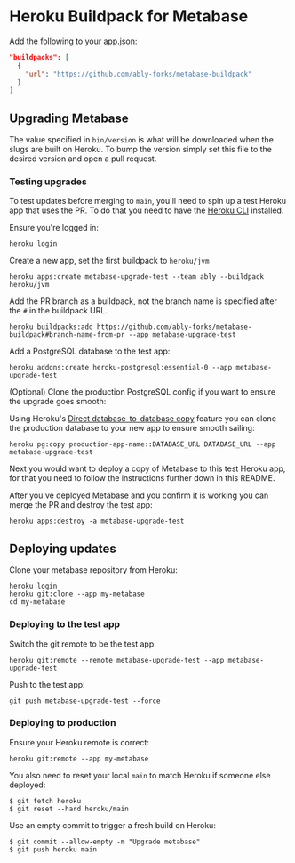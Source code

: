 # Heroku Buildpack for Metabase

Add the following to your app.json:

~~~json
"buildpacks": [
  {
    "url": "https://github.com/ably-forks/metabase-buildpack"
  }
]
~~~

## Upgrading Metabase

The value specified in `bin/version` is what will be downloaded when the slugs are built on Heroku. To bump the version simply set this file to the desired version and open a pull request.

### Testing upgrades

To test updates before merging to `main`, you'll need to spin up a test Heroku app that uses the PR. To do that you need to have the [Heroku CLI](https://cli.heroku.com) installed.

Ensure you're logged in:

```
heroku login
```

Create a new app, set the first buildpack to `heroku/jvm`

```
heroku apps:create metabase-upgrade-test --team ably --buildpack heroku/jvm
```

Add the PR branch as a buildpack, not the branch name is specified after the `#` in the buildpack URL.

```
heroku buildpacks:add https://github.com/ably-forks/metabase-buildpack#branch-name-from-pr --app metabase-upgrade-test
```

Add a PostgreSQL database to the test app:

```
heroku addons:create heroku-postgresql:essential-0 --app metabase-upgrade-test
```

(Optional) Clone the production PostgreSQL config if you want to ensure the upgrade goes smooth:

Using Heroku's [Direct database-to-database copy](https://devcenter.heroku.com/articles/heroku-postgres-backups#direct-database-to-database-copies) feature you can clone the production database to your new app to ensure smooth sailing:

```
heroku pg:copy production-app-name::DATABASE_URL DATABASE_URL --app metabase-upgrade-test
```

Next you would want to deploy a copy of Metabase to this test Heroku app, for that you need to follow the instructions further down in this README.

After you've deployed Metabase and you confirm it is working you can merge the PR and destroy the test app:

```
heroku apps:destroy -a metabase-upgrade-test
```

## Deploying updates

Clone your metabase repository from Heroku:

~~~
heroku login
heroku git:clone --app my-metabase 
cd my-metabase
~~~

### Deploying to the test app

Switch the git remote to be the test app:

```
heroku git:remote --remote metabase-upgrade-test --app metabase-upgrade-test
```

Push to the test app:

```
git push metabase-upgrade-test --force
```
### Deploying to production

Ensure your Heroku remote is correct:

```
heroku git:remote --app my-metabase
```

You also need to reset your local `main` to match Heroku if someone else deployed:

~~~
$ git fetch heroku
$ git reset --hard heroku/main
~~~

Use an empty commit to trigger a fresh build on Heroku:

~~~
$ git commit --allow-empty -m "Upgrade metabase"
$ git push heroku main
~~~
